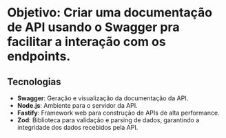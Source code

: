 # Objetivo: Criar uma documentação de API usando o Swagger pra facilitar a interação com os endpoints.

## Tecnologias

- **Swagger**: Geração e visualização da documentação da API.
- **Node.js**: Ambiente para o servidor da API.
- **Fastify**: Framework web para construção de APIs de alta performance.
- **Zod**: Biblioteca para validação e parsing de dados, garantindo a integridade dos dados recebidos pela API.
